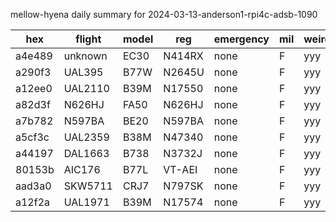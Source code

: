 mellow-hyena daily summary for 2024-03-13-anderson1-rpi4c-adsb-1090

|hex|flight|model|reg|emergency|mil|weirdo|
|--|--|--|--|--|--|--|
|a4e489|unknown|EC30|N414RX|none|F|yyy|
|a290f3|UAL395|B77W|N2645U|none|F|yyy|
|a12ee0|UAL2110|B39M|N17550|none|F|yyy|
|a82d3f|N626HJ|FA50|N626HJ|none|F|yyy|
|a7b782|N597BA|BE20|N597BA|none|F|yyy|
|a5cf3c|UAL2359|B38M|N47340|none|F|yyy|
|a44197|DAL1663|B738|N3732J|none|F|yyy|
|80153b|AIC176|B77L|VT-AEI|none|F|yyy|
|aad3a0|SKW5711|CRJ7|N797SK|none|F|yyy|
|a12f2a|UAL1971|B39M|N17574|none|F|yyy|
